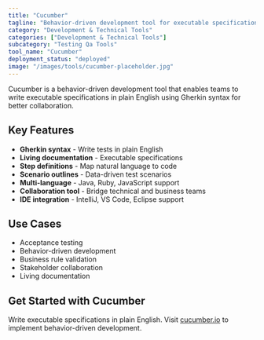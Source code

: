 ```yaml
---
title: "Cucumber"
tagline: "Behavior-driven development tool for executable specifications and testing"
category: "Development & Technical Tools"
categories: ["Development & Technical Tools"]
subcategory: "Testing Qa Tools"
tool_name: "Cucumber"
deployment_status: "deployed"
image: "/images/tools/cucumber-placeholder.jpg"
---
```

Cucumber is a behavior-driven development tool that enables teams to write executable specifications in plain English using Gherkin syntax for better collaboration.

## Key Features

- **Gherkin syntax** - Write tests in plain English
- **Living documentation** - Executable specifications
- **Step definitions** - Map natural language to code
- **Scenario outlines** - Data-driven test scenarios
- **Multi-language** - Java, Ruby, JavaScript support
- **Collaboration tool** - Bridge technical and business teams
- **IDE integration** - IntelliJ, VS Code, Eclipse support

## Use Cases

- Acceptance testing
- Behavior-driven development
- Business rule validation
- Stakeholder collaboration
- Living documentation

## Get Started with Cucumber

Write executable specifications in plain English. Visit [cucumber.io](https://cucumber.io) to implement behavior-driven development.